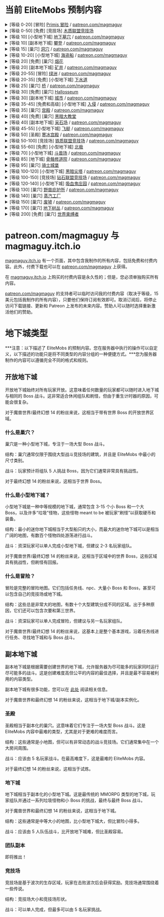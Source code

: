# 当前 EliteMobs 预制内容

<details>
<summary>[等级 0-20] [冒险] <a href="https://magmaguy.itch.io/primis">Primis 冒险</a> / <a href="https://www.patreon.com/posts/adventure-primis-71274573">patreon.com/magmaguy</a></summary>
<pre>
EliteMobs 信息：
推荐等级：0 - 20 - 可单人完成的内容
Boss：957 个区域 Boss [200 个独特 Boss + 增援 + 阶段 + 可传递方块]
自定义模型：11 个（一些目前尚未实现，正在开发中）
独特物品：153 个
宝箱：25 个独特宝箱
任务：98 个
NPC：255 个独特 NPC
1 个竞技场
难度：建议两名玩家
地图类型：世界
遭遇战类型：冒险
兼容性：
Minecraft 版本：1.18.1+
EliteMobs 版本：8.0.3+
贡献者：69OzCanOfBepis、MagmaGuy、Matevagyok、Dalio、FrostCone
</pre>
</details>

<details>
<summary>[等级 0-50] [免费] [竞技场] <a href="https://magmaguy.itch.io/em-free-content">木质联盟竞技场</a></summary>

注意：木质联盟竞技场几乎完全包含在默认的 EliteMobs 插件中，您只需要从 [magmaguy.itch.io](https://magmaguy.itch.io/em-free-content) 下载免费的冒险家公会中心即可获得建筑！

<pre>
EliteMobs 信息：
推荐等级：0 - 50 - 可单人完成的内容
Boss：91 个独特 Boss
独特物品：27 个
波次：50
兼容性：
Minecraft 版本：1.18.1+
EliteMobs 版本：8.0.3+
贡献者：69OzCanOfBepis、MagmaGuy、Realm of Lotheridon
</pre>
</details>

<details>
<summary>[等级 10] [小型地下城] <a href="https://magmaguy.itch.io/elitemobs-catacombs">地下墓穴</a> / <a href="https://www.patreon.com/posts/lair-catacombs-62463772">patreon.com/magmaguy</a></summary>
<pre>
EliteMobs 信息：
推荐等级：10 - 团队内容
Boss：4 个区域 Boss [6 个独特 Boss + 增援 + 宝藏]
独特物品：6 个
宝箱：1 个
难度：简单
地图类型：原理图
遭遇战类型：巢穴
兼容性：
Minecraft 版本：1.16.5+
EliteMobs 版本：7.3.13+
贡献者：Realm of Lotheridon 和 MagmaGuy
</pre>
</details>

<details>
<summary>[等级 10] [副本地下城] <a href="https://magmaguy.itch.io/elitemobs-theclimb">攀登</a> / <a href="https://www.patreon.com/posts/lair-catacombs-62463772">patreon.com/magmaguy</a></summary>
<pre>
EliteMobs 信息：
推荐等级：10 - 团队内容
更多信息即将推出。
</pre>
</details>

<details>
<summary>[等级 15] [巢穴] <a href="https://magmaguy.itch.io/elitemobs-thecave">洞穴</a> / <a href="https://www.patreon.com/posts/lair-catacombs-62463772">patreon.com/magmaguy</a></summary>
<pre>
EliteMobs 信息：
推荐等级：15 - 团队内容
更多信息即将推出。
</pre>
</details>

<details>
<summary>[等级 10-20] [小型地下城] <a href="https://magmaguy.itch.io/elitemobs-pirate-ship">海盗船</a> / <a href="https://www.patreon.com/posts/minidungeon-ship-62464429">patreon.com/magmaguy</a></summary>
<pre>
EliteMobs 信息：
推荐等级：10-20 - 单人/双人内容
Boss：28 个区域 Boss [15 个独特 Boss + 增援 + 阶段]
独特物品：36 个
难度：中等
地图类型：原理图
遭遇战类型：小型地下城
兼容性：
Minecraft 版本：1.16.5+
EliteMobs 版本：7.3.13+
贡献者：69OzCanOfBepis、MagmaGuy
</pre>
</details>

<details>
<summary>[等级 20] [免费] [巢穴] <a href="https://magmaguy.itch.io/em-free-content">烟花</a></summary>
<pre>
EliteMobs 信息：
推荐等级：20 - 团队内容
Boss：1 个区域 Boss [5 个独特 Boss + 增援 + 阶段]
自定义物品：3 个
难度：困难
地图类型：世界
遭遇战类型：巢穴
兼容性：
Minecraft 版本：1.16.5+
EliteMobs 版本：7.3.13+
贡献者：MagmaGuy
</pre>
</details>

<details>
<summary>[等级 20] [副本地下城] <a href="https://magmaguy.itch.io/elitemobs-themines">矿井</a> / <a href="https://www.patreon.com/posts/lair-catacombs-62463772">patreon.com/magmaguy</a></summary>
<pre>
EliteMobs 信息：
推荐等级：20 - 团队内容
更多信息即将推出。
</pre>
</details>

<details>
<summary>[等级 20-55] [冒险] <a href="https://magmaguy.itch.io/elitemobs-oasis">绿洲</a> / <a href="https://www.patreon.com/posts/adventure-oasis-62464668">patreon.com/magmaguy</a></summary>
<pre>
EliteMobs 信息：
推荐等级：20 - 55 - 可单人完成的内容
Boss：1495 个区域 Boss [96 个独特 Boss + 增援 + 阶段 + 可传递方块]
独特物品：62 个
宝箱：23 个独特宝箱
难度：可单人完成
地图类型：世界
遭遇战类型：冒险
兼容性：
Minecraft 版本：1.16.5+
EliteMobs 版本：7.3.13+
贡献者：69OzCanOfBepis、MagmaGuy
</pre>
</details>

<details>
<summary>[等级 20-35] [免费] [小型地下城] <a href="https://magmaguy.itch.io/em-free-content">下水道</a></summary>
<pre>
EliteMobs 信息：
推荐等级：20 - 35 - 单人/双人内容
Boss：280 个区域 Boss [29 个独特 Boss + 增援 + 宝藏]
独特物品：10 个
宝箱：2 个独特宝箱
难度：中等
地图类型：世界
遭遇战类型：小型地下城
兼容性：
Minecraft 版本：1.16.5+
EliteMobs 版本：7.3.13+
贡献者：69OzCanOfBepis、MagmaGuy
</pre>
</details>

<details>
<summary>[等级 25] [巢穴] <a href="https://magmaguy.itch.io/elitemobs-thebridge">桥</a> / <a href="https://www.patreon.com/posts/lair-catacombs-62463772">patreon.com/magmaguy</a></summary>
<pre>
EliteMobs 信息：
推荐等级：25 - 团队内容
更多信息即将推出。
</pre>
</details>

<details>
<summary>[等级 30] [免费] [巢穴] <a href="https://magmaguy.itch.io/em-free-content">Hallosseum</a></summary>
<pre>
EliteMobs 信息：
推荐等级：30 - 团队内容
Boss：1 个区域 Boss [12 个独特 Boss + 增援 + 阶段]
独特物品：5 个
难度：困难
地图类型：世界
遭遇战类型：巢穴
兼容性：
Minecraft 版本：1.16.5+
EliteMobs 版本：7.3.13+
贡献者：69OzCanOfBepis、MagmaGuy
</pre>
</details>

<details>
<summary>[等级 30] [副本地下城] <a href="https://magmaguy.itch.io/elitemobs-thebridge">城市</a> / <a href="https://www.patreon.com/posts/lair-catacombs-62463772">patreon.com/magmaguy</a></summary>
<pre>
EliteMobs 信息：
推荐等级：30 - 团队内容
更多信息即将推出。
</pre>
</details>

<details>
<summary>[等级 35-45] [免费和高级] [小型地下城] <a href="https://magmaguy.itch.io/the-invasion">入侵</a> / <a href="https://www.patreon.com/posts/minidungeon-62491284">patreon.com/magmaguy</a></summary>
<pre>
EliteMobs 信息（高级版本）：
推荐等级：35 - 45
Boss：141 个区域 Boss [39 个独特 Boss + 增援 + 宝箱]
独特物品：13 个
难度：中等
地图类型：原理图遭遇战
类型：小型地下城
兼容性：
Minecraft 版本：1.17.1+
EliteMobs 版本：7.3.13+
贡献者：69OzCanOfBepis、MagmaGuy
</pre>
</details>

<details>
<summary>[等级 35] [巢穴] <a href="https://magmaguy.itch.io/elitemobs-thepalace">宫殿</a> / <a href="https://www.patreon.com/posts/lair-catacombs-62463772">patreon.com/magmaguy</a></summary>
<pre>
EliteMobs 信息：
推荐等级：35 - 团队内容
更多信息即将推出。
</pre>
</details>

<details>
<summary>[等级 40] [免费] [巢穴] <a href="https://magmaguy.itch.io/em-free-content">黑暗大教堂</a></summary>
<pre>
EliteMobs 信息：
推荐等级：40 - 团队内容
Boss：1 个区域 Boss [2 个独特 Boss + 增援]
独特物品：1 个
难度：困难
地图类型：原理图
遭遇战类型：巢穴
兼容性：
Minecraft 版本：1.16.5+
EliteMobs 版本：7.3.13+
贡献者：69OzCanOfBepis、MagmaGuy
</pre>
</details>

<details>
<summary>[等级 40] [副本地下城] <a href="https://magmaguy.itch.io/elitemobs-thequarry">采石场</a> / <a href="https://www.patreon.com/posts/lair-catacombs-62463772">patreon.com/magmaguy</a></summary>
<pre>
EliteMobs 信息：
推荐等级：40 - 团队内容
更多信息即将推出。
</pre>
</details>

<details>
<summary>[等级 45-55] [小型地下城] <a href="https://magmaguy.itch.io/elitemobs-airship">飞艇</a> / <a href="https://www.patreon.com/posts/minidungeon-62491142">patreon.com/magmaguy</a></summary>
<pre>
EliteMobs 信息：
推荐等级：45 - 55
Boss：67 个区域 Boss [13 个独特 Boss + 增援]
独特物品：15 个
难度：中等
地图类型：原理图
遭遇战类型：小型地下城
兼容性：
Minecraft 版本：1.16.5+
EliteMobs 版本：7.3.13+
贡献者：Realm of Lotheridon、69OzCanOfBepis
</pre>
</details>

<details>
<summary>[等级 50] [圣殿] <a href="https://magmaguy.itch.io/frost-palace-sanctum">寒冰宫殿</a> / <a href="https://www.patreon.com/posts/72982655">patreon.com/magmaguy</a></summary>
<pre>
EliteMobs 信息：
推荐等级：50
Boss：1 个区域 Boss [11 个独特 Boss + 增援 + 阶段]
独特物品：36 个
独特力量：6 个
自定义模型：5 个（3 个 Boss，2 个物品）
难度：普通 + 困难 + 神话
地图类型：世界
遭遇战类型：圣殿
兼容性：Minecraft 版本：1.18.2+
EliteMobs 版本：8.3.1+
贡献者：Dalio - 地图，Agnet75 - 音乐，MagmaGuy
</pre>
</details>

<details>
<summary>[等级 50-100] [竞技场] <a href="https://magmaguy.itch.io/arena-iron-league-arena">铁质联盟竞技场</a> / <a href="https://www.patreon.com/posts/arena-iron-arena-76940965">patreon.com/magmaguy</a></summary>
<pre>
EliteMobs 信息：
推荐等级：50 - 100 - 建议组队
Boss：91 个独特 Boss
独特物品：27 个
难度：困难
地图类型：世界
遭遇战类型：竞技场
兼容性：
Minecraft 版本：1.18.2+
EliteMobs 版本：8.3.8+
贡献者：Frostcone、MagmaGuy、Delio
</pre>
</details>

<details>
<summary>[等级 55-60] [免费] [小型地下城] <a href="https://magmaguy.itch.io/em-free-content">北极</a></summary>
<pre>
EliteMobs 信息：
推荐等级：55 - 60 - 单人/双人内容
Boss：47 个区域 Boss [8 个独特 Boss + 增援 + 阶段 + 宝藏]
独特物品：7 个
难度：中等
地图类型：世界
遭遇战类型：小型地下城
兼容性：
Minecraft 版本：1.16.5+
EliteMobs 版本：7.3.0+
贡献者：69OzCanOfBepis、MagmaGuy
</pre>
</details>

<details>
<summary>[等级 70] [小型地下城] <a href="https://magmaguy.itch.io/elitemobs-colosseum">斗兽场</a> / <a href="https://www.patreon.com/posts/lair-colosseum-62465500">patreon.com/magmaguy</a></summary>
<pre>
推荐等级：70 - 团队内容
Boss：10 个区域 Boss [7 个独特 Boss + 增援 + 阶段]
独特物品：3 个
难度：困难
地图类型：原理图
遭遇战类型：巢穴
兼容性：
Minecraft 版本：1.16.5+
EliteMobs 版本：7.3.13+
贡献者：Maldini 和 MagmaGuy
</pre>
</details>

<details>
<summary>[等级 85] [地下城] <a href="https://magmaguy.itch.io/dungeon-bone-monastery">骨骼修道院</a> / <a href="https://www.patreon.com/posts/dungeon-bone-76941562">patreon.com/magmaguy</a></summary>
<pre>
EliteMobs 信息：
推荐等级：85
Boss：29 个独特 Boss
独特物品：87 个
难度：困难
地图类型：世界
遭遇战类型：地下城
兼容性：
Minecraft 版本：1.18.2+
EliteMobs 版本：8.3.8+
贡献者：Matevagyok、69OzCanOfBepis、MagmaGuy
</pre>
</details>

<details>
<summary>[等级 95] [巢穴] <a href="#">骑士城堡</a></summary>
<pre>
EliteMobs 信息：
推荐等级：95
Boss：15 个区域 Boss [12 个独特 Boss + 增援 + 阶段]
独特物品：6 个
难度：困难
地图类型：世界
遭遇战类型：巢穴
兼容性：
Minecraft 版本：1.18.2+
EliteMobs 版本：8.3.8+
贡献者：MagmaGuy、FrostCone、Matevagyok
</pre>
</details>

<details>
<summary>[等级 100-120] [小型地下城] <a href="https://magmaguy.itch.io/elitemobs-the-dark-spire">黑暗尖塔</a> / <a href="https://www.patreon.com/posts/minidungeon-dark-62465765">patreon.com/magmaguy</a></summary>
<pre>
EliteMobs 信息：
推荐等级：100 - 120
Boss：184 个区域 Boss [27 个独特 Boss + 增援 + 阶段 + 宝藏]
独特物品：12 个
宝箱：17 个独特宝箱
难度：困难
地图类型：世界
遭遇战类型：小型地下城
兼容性：
Minecraft 版本：1.16.5+
EliteMobs 版本：7.3.13+
贡献者：69OzCanOfBepis
</pre>
</details>

<details>
<summary>[等级 100-150] [竞技场] <a href="https://magmaguy.itch.io/elitemobs-diamondarena">钻石联盟竞技场</a> / <a href="https://www.patreon.com/posts/lair-catacombs-62463772">patreon.com/magmaguy</a></summary>
<pre>
EliteMobs 信息：
推荐等级：100-150 - 团队内容
更多信息即将推出。
</pre>
</details>

<details>
<summary>[等级 120-140] [小型地下城] <a href="https://magmaguy.itch.io/the-vampire-manor">吸血鬼庄园</a> / <a href="https://www.patreon.com/posts/minidungeon-62465872">patreon.com/magmaguy</a></summary>
<pre>
EliteMobs 信息：
推荐等级：120-140
Boss：116 个区域 Boss [55 个独特 Boss + 增援 + 阶段 + 宝箱]
独特物品：11 个
难度：中等
地图类型：原理图
遭遇战类型：小型地下城
兼容性：
Minecraft 版本：1.17.1+
EliteMobs 版本：7.3.13+
贡献者：69OzCanOfBepis、MagmaGuy
</pre>
</details>

<details>
<summary>[等级 130] [巢穴] <a href="https://magmaguy.itch.io/beasts-sanctuary">野兽庇护所</a> / <a href="https://www.patreon.com/posts/lair-beasts-74854707">patreon.com/magmaguy</a></summary>
<pre>
推荐等级：130 - 团队内容
Boss：13 个区域 Boss [12 个独特 Boss + 增援 + 阶段]
独特物品：4 个
难度：困难
地图类型：世界
遭遇战类型：巢穴
兼容性：
Minecraft 版本：1.18.1+
EliteMobs 版本：8.3.1+
贡献者：Frostcone
</pre>
</details>

<details>
<summary>[等级 140] [巢穴] <a href="https://magmaguy.itch.io/em-free-content">蒸汽工厂</a></summary>
<pre>
EliteMobs 信息：
推荐等级：140
Boss：8 个区域 Boss [11 个独特 Boss + 增援 + 阶段]
独特物品：7 个
难度：困难
地图类型：世界
遭遇战类型：巢穴
兼容性：
Minecraft 版本：1.18.2+
EliteMobs 版本：8.3.8+
贡献者：MagmaGuy、FrostCone
</pre>
</details>

<details>
<summary>[等级 150] [巢穴] <a href="https://magmaguy.itch.io/the-ruins">废墟</a> / <a href="https://www.patreon.com/posts/lair-ruins-62465993">patreon.com/magmaguy</a></summary>
<pre>
EliteMobs 信息：
推荐等级：150
Boss：1 个区域 Boss [3 个独特 Boss + 增援 + 阶段]
独特物品：1 个
难度：非常困难
地图类型：原理图
遭遇战类型：巢穴
兼容性：
Minecraft 版本：1.17.1+
EliteMobs 版本：7.3.6+
</pre>
</details>

<details>
<summary>[等级 170] [巢穴] <a href="https://magmaguy.itch.io/under-grove">地下树丛</a> / <a href="https://www.patreon.com/posts/lair-under-grove-74854772">patreon.com/magmaguy</a></summary>
<pre>
推荐等级：170 - 团队内容
Boss：25 个区域 Boss [7 个独特 Boss + 增援 + 阶段]
独特物品：4 个
难度：困难
地图类型：世界
遭遇战类型：巢穴
兼容性：
Minecraft 版本：1.18.1+
EliteMobs 版本：8.3.1+
贡献者：Frostcone
</pre>
</details>

<details>
<summary>[等级 200] [免费] [巢穴] <a href="https://magmaguy.itch.io/em-free-content">世界束缚者</a></summary>
<pre>
EliteMobs 信息：
推荐等级：200
Boss：1 个区域 Boss [17 个独特 Boss + 增援 + 阶段]
独特物品：1 个
难度：困难
地图类型：世界
遭遇战类型：巢穴
兼容性：
Minecraft 版本：1.16.5+
EliteMobs 版本：7.3.13+
贡献者：69OzCanOfBepis、MagmaGuy
</pre>
</details>

# patreon.com/magmaguy 与 magmaguy.itch.io

[magmaguy.itch.io](https://magmaguy.itch.io/) 有一个页面，其中包含我制作的所有内容，包括免费和付费内容。此外，付费下载也可以在 [patreon.com/magmaguy](https://www.patreon.com/magmaguy) 上获得。

在 [magmaguy.itch.io](https://magmaguy.itch.io/) 上购买的付费内容是永久性的；但是，您必须单独购买所有内容。

[patreon.com/magmaguy](https://www.patreon.com/magmaguy) 的支持者可以临时访问我的付费内容（取决于等级，15 美元包括我制作的所有内容），只要他们保持订阅有效即可。取消订阅后，将停止访问下载链接、更新和 Patreon 上发布的未来内容。赞助人可以随时选择重新激活他们的赞助。

# 地下城类型

***注意：以下描述了 EliteMobs 的预制内容。您在服务器中执行的操作可以自定义，以下描述的功能只是将不同类型的内容分组的一种便捷方式。***您为服务器制作的内容可以遵循完全不同的格式和规则。

## 开放地下城

开放地下城始终对所有玩家开放。这意味着任何数量的玩家都可以随时进入地下城与相同的 Boss 战斗。这非常适合休闲组队和刷怪，但由于重生计时器的原因，可能会很复杂。

对于魔兽世界/最终幻想 14 的粉丝来说，这相当于带有世界 Boss 的开放世界区域。

### 什么是巢穴？
巢穴是一种小型地下城，专注于一场大型 Boss 战斗。

结构：巢穴通常仅限于围绕大型战斗竞技场的建筑，并且是 EliteMobs 中最小的尺寸类别。

战斗：玩家预计将组队 5 人挑战 Boss，因为它们通常非常具有挑战性。

对于最终幻想 14 的粉丝来说，这相当于世界 Boss。

### 什么是小型地下城？
小型地下城是一种中等规模的地下城，通常包含 3-15 个小 Boss 和一个大 Boss，以及许多“垃圾”怪物，这些怪物 meant to be 被玩家“刷怪”以获取硬币和装备。

结构：最小的迷你地下城相当于大型船只的大小，而最大的迷你地下城可以是相当广阔的地图，有数百个怪物四处游荡进行战斗。

战斗：资深玩家可以单人完成小型地下城，但建议 2-3 名玩家组队。

对于魔兽世界/最终幻想 14 的粉丝来说，这相当于区域中的世界 Boss，这些区域具有挑战性，但刷怪有回报。

### 什么是冒险？
冒险是完整的冒险地图。它们包括任务线、npc、大量小 Boss 和 Boss，甚至可以包含自己的竞技场或地下城。

结构：这些总是非常大的地图，有数十个大型建筑分成不同的区域。出于多种原因，它们还可以包含次要和第三世界。

战斗：资深玩家可以单人完成冒险，但建议与另一名玩家组队。

对于魔兽世界/最终幻想 14 的粉丝来说，这基本上是整个基本游戏，沿着任务线进行任务、寻找地下城和与 Boss 战斗。

## 副本地下城

副本地下城是根据需要创建世界的地下城，允许服务器为尽可能多的玩家同时运行尽可能多的战斗。这是创建难度高但公平的内容的最佳选择，并且是最不容易被利用的内容类型。

副本地下城有很多功能，您可以在 [此处]($language$/elitemobs/instanced_dungeon_difficulty.md&section=how-it-works) 阅读相关信息。

对于魔兽世界和最终幻想 14 的粉丝来说，这相当于地下城/副本实例化。

### 圣殿
圣殿相当于副本化的巢穴。这意味着它们专注于一场大型 Boss 战斗。这是 EliteMobs 内容中最难的类型，尤其是对于更难的难度而言。

结构：这些通常是小地图，但可以有非常动态的战斗竞技场。它们通常集中在一个大房间周围。

战斗：应该由 5 名玩家战斗。在最高难度下，这是最难的 EliteMobs 内容。

对于最终幻想 14 的粉丝来说，这相当于试炼。

### 地下城
地下城相当于副本化的小型地下城。这是最传统的 MMORPG 类型的地下城，玩家组队并通过一系列垃圾怪物和小 Boss 的挑战，最终与最终 Boss 战斗。

对于魔兽世界和最终幻想 14 的粉丝来说，这相当于地下城。

结构：这些通常是中等大小的地图，比小型地下城大，但比冒险小得多。

战斗：应该由 5 人队伍战斗，比开放地下城难，但比圣殿容易。

### 团队副本

即将推出！

### 竞技场

竞技场是基于波次的生存区域，玩家在击败波次后会获得奖励。竞技场通常围绕着一些传说。

结构：竞技场大小和竞技场形状。

战斗：可以单人完成，但最多可以由 5 名玩家挑战。



